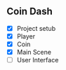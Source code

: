## Coin Dash
 - [x] Project setub
 - [x] Player
 - [x] Coin
 - [x] Main Scene
 - [ ] User Interface 
